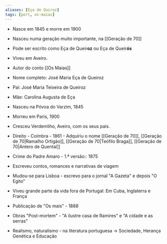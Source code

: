 ```yaml
---
aliases: [Eça de Quiroz]
tags: [port, os-maias]
---
```


- Nasce em 1845 e morre em 1900
- Nasceu numa geração muito importante, na [[Geração de 70]]
- Pode ser escrito como Eça de Queir**oz** ou Eça de Queir**ós**
- Viveu em Aveiro.
- Autor do conto [[Os Maias]]

- Nome completo: José Maria Eça de Queiroz
- Pai: José Maria Teixeira de Queiroz
- Mãe: Carolina Augusta de Eça
- Nasceu na Póvoa do Varzim, 1845
- Morreu em Paris, 1900
- Cresceu Verdemliho, Aveiro, com os seus pais.
- Direito - Coimbra - 1861 - Adquiriu o nome [[Geração de 70]], [[Geração de 70|Ramalho Ortigão]], [[Geração de 70|Teófilo Braga]], [[Geração de 70|Antero de Quental]]
- Crime do Padre Amaro - 1.ª versão:: 1875
- Escreveu contos, romances e narrativas de viagem
- Mudou-se para Lisboa - escrevo para o jornal "A Gazeta" e depois "O Egito"
- Viveu grande parte da vida fora de Portugal: Em Cuba, Inglaterra e França
- Publicação de "Os mais" - 1888
- Obras "Post-mortem" - "A ilustre casa de Ramires" e "A cidade e as serras"
- Realismo, naturalismo - na literatura portuguesa -> Sociedade, Herança Genética e Educação